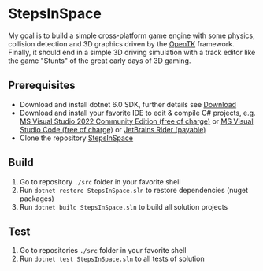 
# StepsInSpace

My goal is to build a simple cross-platform game engine with some physics, collision detection and 3D graphics driven by the [OpenTK](https://opentk.net/) framework.
Finally, it should end in a simple 3D driving simulation with a track editor like the game "Stunts" of the great early days of 3D gaming.

## Prerequisites

* Download and install dotnet 6.0 SDK, further details see [Download](https://dotnet.microsoft.com/en-us/download/dotnet/6.0)
* Download and install your favorite IDE to edit & compile C# projects, e.g. [MS Visual Studio 2022 Community Edition (free of charge)](https://visualstudio.microsoft.com/) or [MS Visual Studio Code (free of charge)](https://visualstudio.microsoft.com/) or [JetBrains Rider (payable)](https://www.jetbrains.com/rider/)
* Clone the repository [StepsInSpace](https://github.com/SteffenRossberg/StepsInSpace.git)

## Build

1. Go to repository ```./src``` folder in your favorite shell
2. Run ```dotnet restore StepsInSpace.sln``` to restore dependencies (nuget packages)
3. Run ```dotnet build StepsInSpace.sln``` to build all solution projects

## Test
1. Go to repositories ```./src``` folder in your favorite shell
2. Run ```dotnet test StepsInSpace.sln``` to all tests of solution

